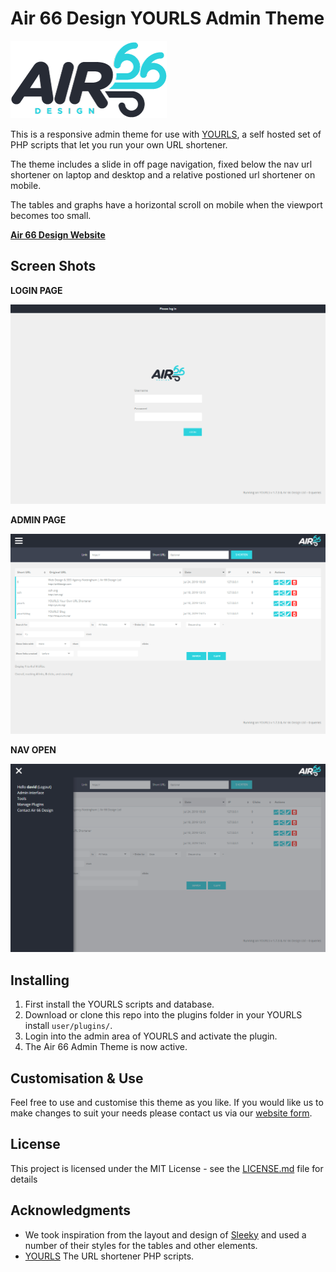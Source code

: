 # Air 66 Design YOURLS Admin Theme

[![Air 66 Design logo](screenshots/A66-Logo.png)](https://air66design.com)

This is a responsive admin theme for use with [YOURLS](https://github.com/YOURLS/YOURLS), a self hosted set of PHP scripts that let you run your own URL shortener.

The theme includes a slide in off page navigation, fixed below the nav url shortener on laptop and desktop and a relative postioned url shortener on mobile.

The tables and graphs have a horizontal scroll on mobile when the viewport becomes too small.

**[Air 66 Design Website](https://air66design.com)**

## Screen Shots

**LOGIN PAGE**

![](screenshots/login.png)

**ADMIN PAGE**

![](screenshots/admin.png)

**NAV OPEN**

![](screenshots/nav-open.png)

## Installing

1. First install the YOURLS scripts and database.
2. Download or clone this repo into the plugins folder in your YOURLS install `user/plugins/`.
3. Login into the admin area of YOURLS and activate the plugin.
4. The Air 66 Admin Theme is now active.

## Customisation & Use

Feel free to use and customise this theme as you like. If you would like us to make changes to suit your needs please contact us via our [website form](https://air66design.com/contact).

## License

This project is licensed under the MIT License - see the [LICENSE.md](LICENSE.md) file for details

## Acknowledgments

* We took inspiration from the layout and design of [Sleeky](https://github.com/Flynntes/Sleeky) and used a number of their styles for the tables and other elements.
* [YOURLS](https://github.com/YOURLS/YOURLS) The URL shortener PHP scripts.
